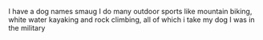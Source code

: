 I have a dog names smaug
I do many outdoor sports like mountain biking, white water kayaking and rock climbing, all of which i take my dog
I was in the military